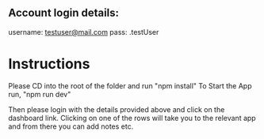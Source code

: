 ## Account login details:

username: testuser@mail.com
pass: .testUser

# Instructions

Please CD into the root of the folder and run "npm install"
To Start the App run, "npm run dev"

Then please login with the details provided above and click on the dashboard link. Clicking on one of the rows will take you to the relevant app and from there you can add notes etc.
